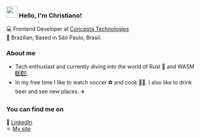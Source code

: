 ### <img src="https://media.giphy.com/media/hvRJCLFzcasrR4ia7z/giphy.gif" width="30px"> Hello, I'm Christiano!

💻 Frontend Developer at [Concepta Technologies](https://www.conceptatech.com/) <br>
🏡 Brazilian, Based in São Paulo, Brasil.

### About me

- Tech enthusiast and currently diving into the world of Rust 🦀 and WASM 0️⃣1️⃣.
- In my free time I like to watch soccer ⚽ and cook 👨‍🍳. I also like to drink beer and see new places. ✈️

### You can find me on

📘 [LinkedIn](https://www.linkedin.com/in/christiano-higuto-876911198/) <br>
⚛️ [My site](https://chrishiguto.vercel.app) <br>
